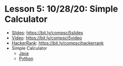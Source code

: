 # Lesson 5: 10/28/20: Simple Calculator
* [Slides](https://bit.ly/compsci4slides): https://bit.ly/compsci5slides  
* [Video](https://bit.ly/compsci4video):  https://bit.ly/compsci5video
* [HackerRank](https://bit.ly/compscihackerrank): https://bit.ly/compscihackerrank
* Simple Calculator
    * [Java](https://github.com/whscompsciclub/Lessons/blob/main/)
    * [Python](https://github.com/whscompsciclub/Lessons/blob/main/)